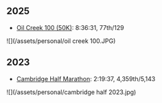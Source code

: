 

## 2025
- [Oil Creek 100 (50K)](https://runsignup.com/Race/Results/116779/IndividualResult/TfHz?resultSetId=591728#U109616351): 8:36:31, 77th/129

![](/assets/personal/oil creek 100.JPG)

## 2023
- [Cambridge Half Marathon](https://track.rtrt.me/e/TLMR-CAMBRIDGE-HALF-2023#/dash/RHF3BT6P): 2:19:37, 4,359th/5,143

![](/assets/personal/cambridge half 2023.jpg)